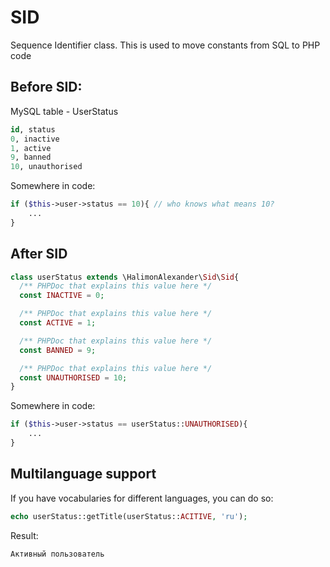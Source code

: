 # SID

Sequence Identifier class.
This is used to move constants from SQL to PHP code

## Before SID:

MySQL table - UserStatus
```sql
id, status
0, inactive
1, active
9, banned
10, unauthorised
```
Somewhere in code:
```php
if ($this->user->status == 10){ // who knows what means 10?
    ...
}
```

## After SID

```php
class userStatus extends \HalimonAlexander\Sid\Sid{
  /** PHPDoc that explains this value here */
  const INACTIVE = 0;

  /** PHPDoc that explains this value here */
  const ACTIVE = 1;

  /** PHPDoc that explains this value here */
  const BANNED = 9;

  /** PHPDoc that explains this value here */
  const UNAUTHORISED = 10;
}
```
Somewhere in code:
```php
if ($this->user->status == userStatus::UNAUTHORISED){
    ...
}
```

## Multilanguage support

If you have vocabularies for different languages, you can do so:
```php
echo userStatus::getTitle(userStatus::ACITIVE, 'ru');
```
Result:
```
Активный пользователь
```